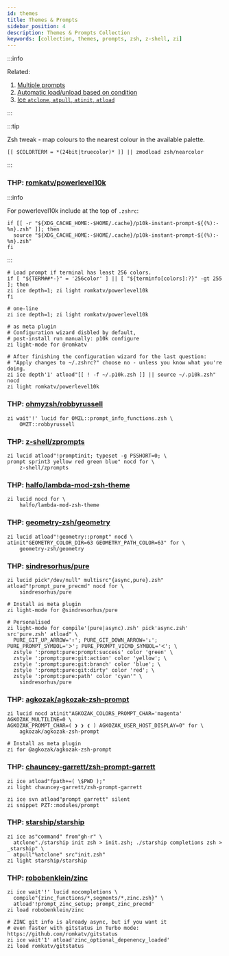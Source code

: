 ```yaml
---
id: themes
title: Themes & Prompts
sidebar_position: 4
description: Themes & Prompts Collection
keywords: [collection, themes, prompts, zsh, z-shell, zi]
---
```


:::info

Related:

1. [Multiple prompts](../../guides/customization#multiple-prompts)
2. [Automatic load/unload based on condition](../../getting_started/overview#automatic-loadunload-based-on-condition)
3. [Ice `atclone`, `atpull`, `atinit`, `atload`](../../guides/ice#atclone-atpull-atinit-atload)

:::

:::tip

Zsh tweak - map colours to the nearest colour in the available palette.

```shell
[[ $COLORTERM = *(24bit|truecolor)* ]] || zmodload zsh/nearcolor
```

:::

### THP: [romkatv/powerlevel10k](https://github.com/romkatv/powerlevel10k)

:::info

For powerlevel10k include at the top of `.zshrc`:

```shell title=~/.zshrc
if [[ -r "${XDG_CACHE_HOME:-$HOME/.cache}/p10k-instant-prompt-${(%):-%n}.zsh" ]]; then
  source "${XDG_CACHE_HOME:-$HOME/.cache}/p10k-instant-prompt-${(%):-%n}.zsh"
fi
```

:::

```shell
# Load prompt if terminal has least 256 colors.
if [ "${TERM##*-}" = '256color' ] || [ "${terminfo[colors]:?}" -gt 255 ]; then
zi ice depth=1; zi light romkatv/powerlevel10k
fi
```

```shell
# one-line
zi ice depth=1; zi light romkatv/powerlevel10k
```

```shell
# as meta plugin
# Configuration wizard disbled by default,
# post-install run manually: p10k configure
zi light-mode for @romkatv
```

```shell
# After finishing the configuration wizard for the last question:
# "Apply changes to ~/.zshrc?" choose no - unless you know what you're doing.
zi ice depth'1' atload"[[ ! -f ~/.p10k.zsh ]] || source ~/.p10k.zsh" nocd
zi light romkatv/powerlevel10k
```

### THP: [ohmyzsh/robbyrussell](https://github.com/ohmyzsh/ohmyzsh/blob/master/themes/robbyrussell.zsh-theme)

```shell
zi wait'!' lucid for OMZL::prompt_info_functions.zsh \
    OMZT::robbyrussell
```

### THP: [z-shell/zprompts](https://github.com/z-shell/zprompts)

```shell
zi lucid atload"!promptinit; typeset -g PSSHORT=0; \
prompt sprint3 yellow red green blue" nocd for \
    z-shell/zprompts
```

### THP: [halfo/lambda-mod-zsh-theme](https://github.com/halfo/lambda-mod-zsh-theme)

```shell
zi lucid nocd for \
    halfo/lambda-mod-zsh-theme
```

### THP: [geometry-zsh/geometry](https://github.com/geometry-zsh/geometry)

```shell
zi lucid atload"!geometry::prompt" nocd \
atinit"GEOMETRY_COLOR_DIR=63 GEOMETRY_PATH_COLOR=63" for \
    geometry-zsh/geometry
```

### THP: [sindresorhus/pure](https://github.com/sindresorhus/pure)

```shell
zi lucid pick"/dev/null" multisrc"{async,pure}.zsh" atload"!prompt_pure_precmd" nocd for \
    sindresorhus/pure
```

```shell
# Install as meta plugin
zi light-mode for @sindresorhus/pure
```

```shell
# Personalised
zi light-mode for compile'(pure|async).zsh' pick'async.zsh' src'pure.zsh' atload" \
  PURE_GIT_UP_ARROW='↑'; PURE_GIT_DOWN_ARROW='↓'; PURE_PROMPT_SYMBOL='ᐳ'; PURE_PROMPT_VICMD_SYMBOL='ᐸ'; \
  zstyle ':prompt:pure:prompt:success' color 'green' \
  zstyle ':prompt:pure:git:action' color 'yellow'; \
  zstyle ':prompt:pure:git:branch' color 'blue'; \
  zstyle ':prompt:pure:git:dirty' color 'red'; \
  zstyle ':prompt:pure:path' color 'cyan'" \
    sindresorhus/pure
```

### THP: [agkozak/agkozak-zsh-prompt](https://github.com/agkozak/agkozak-zsh-prompt)

```shell
zi lucid nocd atinit"AGKOZAK_COLORS_PROMPT_CHAR='magenta' AGKOZAK_MULTILINE=0 \
AGKOZAK_PROMPT_CHAR=( ❯ ❯ ❮ ) AGKOZAK_USER_HOST_DISPLAY=0" for \
    agkozak/agkozak-zsh-prompt
```

```shell
# Install as meta plugin
zi for @agkozak/agkozak-zsh-prompt
```

### THP: [chauncey-garrett/zsh-prompt-garrett](https://github.com/chauncey-garrett/zsh-prompt-garrett)

```shell
zi ice atload"fpath+=( \$PWD );"
zi light chauncey-garrett/zsh-prompt-garrett

zi ice svn atload"prompt garrett" silent
zi snippet PZT::modules/prompt
```

### THP: [starship/starship](https://github.com/starship/starship)

```shell
zi ice as"command" from"gh-r" \
  atclone"./starship init zsh > init.zsh; ./starship completions zsh > _starship" \
  atpull"%atclone" src"init.zsh"
zi light starship/starship
```

### THP: [robobenklein/zinc](https://github.com/robobenklein/zinc)

```shell
zi ice wait'!' lucid nocompletions \
  compile"{zinc_functions/*,segments/*,zinc.zsh}" \
  atload'!prompt_zinc_setup; prompt_zinc_precmd'
zi load robobenklein/zinc

# ZINC git info is already async, but if you want it
# even faster with gitstatus in Turbo mode: https://github.com/romkatv/gitstatus
zi ice wait'1' atload'zinc_optional_depenency_loaded'
zi load romkatv/gitstatus
```
